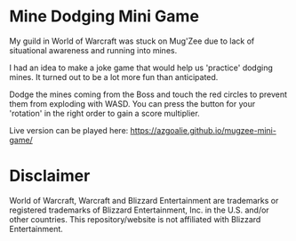 # Mine Dodging Mini Game

My guild in World of Warcraft was stuck on Mug'Zee due to lack of situational awareness and running into mines.

I had an idea to make a joke game that would help us 'practice' dodging mines. It turned out to be a lot more fun than anticipated.

Dodge the mines coming from the Boss and touch the red circles to prevent them from exploding with WASD. You can press the button for your 'rotation' in the right order to gain a score multiplier.

Live version can be played here: https://azgoalie.github.io/mugzee-mini-game/

# Disclaimer

World of Warcraft, Warcraft and Blizzard Entertainment are trademarks or registered trademarks of Blizzard Entertainment, Inc. in the U.S. and/or other countries. This repository/website is not affiliated with Blizzard Entertainment.
